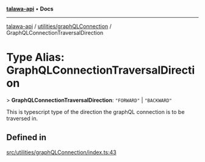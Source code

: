 [**talawa-api**](../../../README.md) • **Docs**

***

[talawa-api](../../../modules.md) / [utilities/graphQLConnection](../README.md) / GraphQLConnectionTraversalDirection

# Type Alias: GraphQLConnectionTraversalDirection

\> **GraphQLConnectionTraversalDirection**: `"FORWARD"` \| `"BACKWARD"`

This is typescript type of the direction the graphQL connection is to be traversed in.

## Defined in

[src/utilities/graphQLConnection/index.ts:43](https://github.com/PalisadoesFoundation/talawa-api/blob/a87b45a1c490c996c3a8a52e117ecbaa4742ef49/src/utilities/graphQLConnection/index.ts#L43)
